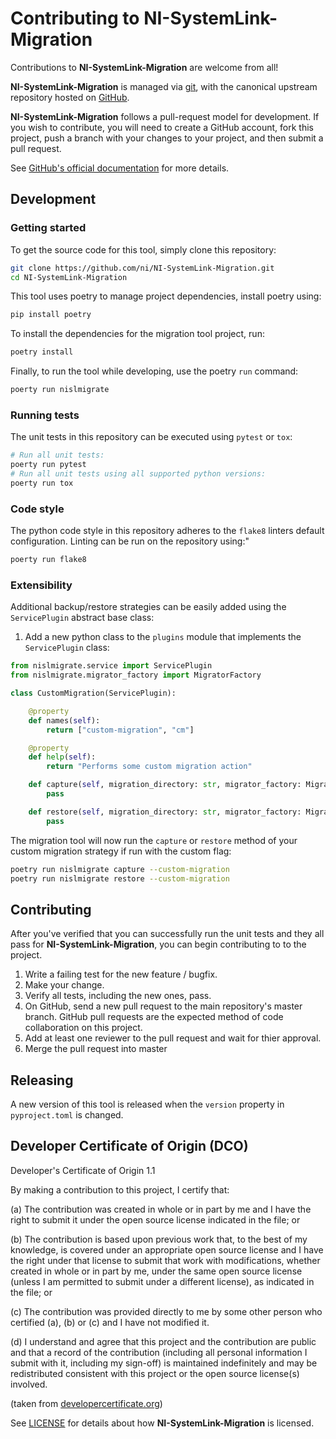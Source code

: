 # Contributing to NI-SystemLink-Migration

Contributions to **NI-SystemLink-Migration** are welcome from all!

**NI-SystemLink-Migration** is managed via [git](https://git-scm.com), with the canonical upstream
repository hosted on [GitHub](https://github.com/ni/NI-SystemLink-Migration).

**NI-SystemLink-Migration** follows a pull-request model for development.  If you wish to
contribute, you will need to create a GitHub account, fork this project, push a
branch with your changes to your project, and then submit a pull request.

See [GitHub's official documentation](https://help.github.com/articles/using-pull-requests/) for more details.

## Development
### Getting started
To get the source code for this tool, simply clone this repository:
```bash
git clone https://github.com/ni/NI-SystemLink-Migration.git
cd NI-SystemLink-Migration
```
This tool uses poetry to manage project dependencies, install poetry using:
```bash
pip install poetry
```
To install the dependencies for the migration tool project, run:
```bash
poetry install
```
Finally, to run the tool while developing, use the poetry `run` command:
```bash
poerty run nislmigrate
```
### Running tests
The unit tests in this repository can be executed using `pytest` or `tox`:
```bash
# Run all unit tests:
poerty run pytest
# Run all unit tests using all supported python versions:
poerty run tox
```
### Code style
The python code style in this repository adheres to the `flake8` linters default configuration. Linting can be run on the repository using:"
```bash
poerty run flake8
```

### Extensibility
Additional backup/restore strategies can be easily added using the `ServicePlugin` abstract base class:
1. Add a new python class to the `plugins` module that implements the `ServicePlugin` class:
```python
from nislmigrate.service import ServicePlugin
from nislmigrate.migrator_factory import MigratorFactory

class CustomMigration(ServicePlugin):

    @property
    def names(self):
        return ["custom-migration", "cm"]

    @property
    def help(self):
        return "Performs some custom migration action"

    def capture(self, migration_directory: str, migrator_factory: MigratorFactory):
        pass

    def restore(self, migration_directory: str, migrator_factory: MigratorFactory):
        pass
```
The migration tool will now run the `capture` or `restore` method of your custom migration strategy if run with the custom flag:
```bash
poetry run nislmigrate capture --custom-migration
poetry run nislmigrate restore --custom-migration
```

## Contributing

After you've verified that you can successfully run the unit tests and they all pass for
**NI-SystemLink-Migration**, you can begin contributing to to the project.

1. Write a failing test for the new feature / bugfix.
1. Make your change.
1. Verify all tests, including the new ones, pass.
1. On GitHub, send a new pull request to the main repository's master branch. GitHub
   pull requests are the expected method of code collaboration on this project.
1. Add at least one reviewer to the pull request and wait for thier approval.
1. Merge the pull request into master
   
## Releasing
A new version of this tool is released when the `version` property in `pyproject.toml` is changed.

## Developer Certificate of Origin (DCO)

   Developer's Certificate of Origin 1.1

   By making a contribution to this project, I certify that:

   (a) The contribution was created in whole or in part by me and I
       have the right to submit it under the open source license
       indicated in the file; or

   (b) The contribution is based upon previous work that, to the best
       of my knowledge, is covered under an appropriate open source
       license and I have the right under that license to submit that
       work with modifications, whether created in whole or in part
       by me, under the same open source license (unless I am
       permitted to submit under a different license), as indicated
       in the file; or

   (c) The contribution was provided directly to me by some other
       person who certified (a), (b) or (c) and I have not modified
       it.

   (d) I understand and agree that this project and the contribution
       are public and that a record of the contribution (including all
       personal information I submit with it, including my sign-off) is
       maintained indefinitely and may be redistributed consistent with
       this project or the open source license(s) involved.

(taken from [developercertificate.org](https://developercertificate.org/))

See [LICENSE](https://github.com/ni/NI-SystemLink-Migration/blob/main/LICENSE)
for details about how **NI-SystemLink-Migration** is licensed.